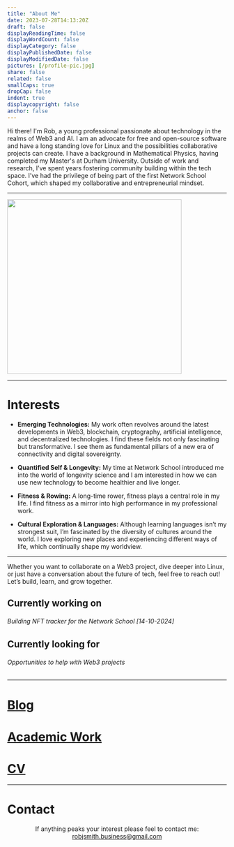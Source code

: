 ```yaml
---
title: "About Me"
date: 2023-07-28T14:13:20Z
draft: false
displayReadingTime: false
displayWordCount: false
displayCategory: false
displayPublishedDate: false
displayModifiedDate: false
pictures: [/profile-pic.jpg]
share: false
related: false
smallCaps: true
dropCap: false
indent: true
displaycopyright: false
anchor: false
---
```

<!-- Hey there!
My name is Rob and I love exploring new ideas. I have just graduated Durham uni with a Msci in Maths and Physics. I have varied interests in maths, physics, philosophy, rowing, self-improvement and entrepreneurship. This website is a catalogue of my work and a way to crystallise my thoughts on topics. 

Who Am I? -->

Hi there! I'm Rob, a young professional passionate about technology in the realms of Web3 and AI. I am an advocate for free and open-source software and have a long standing love for Linux and the possibilities collaborative projects can create.  I have a background in Mathematical Physics, having completed my Master's at Durham University. Outside of work and research, I’ve spent years fostering community building within the tech space. I’ve had the privilege of being part of the first Network School Cohort, which shaped my collaborative and entrepreneurial mindset.


<!-- ![Profile picture](/profile-pic.jpg) -->

***
<img width=400 src="/profile-pic.jpg">

***



# Interests

* **Emerging Technologies:** My work often revolves around the latest developments in Web3, blockchain, cryptography, artificial intelligence, and decentralized technologies. I find these fields not only fascinating but transformative. I see them as fundamental pillars of a new era of connectivity and digital sovereignty.



* **Quantified Self & Longevity:** My time at Network School introduced me into the world of longevity science and I am interested in how we can use new technology to become healthier and live longer.



* **Fitness & Rowing:** A long-time rower, fitness plays a central role in my life. I find fitness as a mirror into high performance in my professional work.

* **Cultural Exploration & Languages:** Although learning languages isn’t my strongest suit, I’m fascinated by the diversity of cultures around the world. I love exploring new places and experiencing different ways of life, which continually shape my worldview.


***



Whether you want to collaborate on a Web3 project, dive deeper into Linux, or just have a conversation about the future of tech, feel free to reach out!
Let’s build, learn, and grow together.



## Currently working on
###### Building NFT tracker for the Network School [14-10-2024]

## Currently looking for
###### Opportunities to help with Web3 projects
***

# [Blog](/posts)

# [Academic Work](/posts/academic-work/)

# [CV](/posts/cv/)

***
# Contact
<p style="text-align:center;">
If anything peaks your interest please feel to contact me:
<a href="mailto:robjsmith.business@gmail.com">robjsmith.business@gmail.com</a>
</p>

